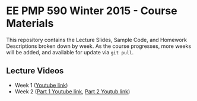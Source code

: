 EE PMP 590 Winter 2015 - Course Materials
========================================
This repository contains the Lecture Slides, Sample Code, and Homework Descriptions broken down by week. As the course progresses, more weeks will be added, and available for update via `git pull`.

Lecture Videos
--------------

* Week 1 ([Youtube link](https://www.youtube.com/watch?v=CrG8-2V69qQ))
* Week 2 ([Part 1 Youtube link](https://www.youtube.com/watch?v=1-7Muf1jYYk), [Part 2 Youtub link](https://www.youtube.com/watch?v=iOl5T_cr5_8))
